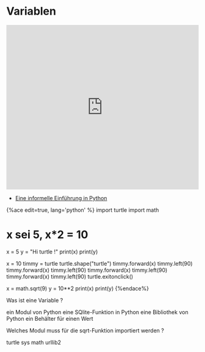 # Variablen

<iframe src="https://player.vimeo.com/video/243531746?title=0&byline=0&portrait=0" width="100%" height="430" frameborder="0" webkitallowfullscreen mozallowfullscreen allowfullscreen></iframe>

<!--sec data-title="Links" data-id="links" data-show=true ces-->

* [Eine informelle Einführung in Python](https://py-tutorial-de.readthedocs.io/de/python-3.3/introduction.html)

<!--endsec-->

<!--sec data-title="editor" data-id="editor" data-show=true data-collapse=true ces-->

{%ace edit=true, lang='python' %}
import turtle
import math

# x sei 5, x*2 = 10

x = 5
y = "Hi turtle !"
print(x)
print(y)

x = 10
timmy = turtle
turtle.shape("turtle")
timmy.forward(x)
timmy.left(90)
timmy.forward(x)
timmy.left(90)
timmy.forward(x)
timmy.left(90)
timmy.forward(x)
timmy.left(90)
turtle.exitonclick()

x = math.sqrt(9)
y = 10**2
print(x)
print(y)
{%endace%}

<!--endsec-->

<!--sec data-title="Quiz" data-id="quiz" data-show=true data-collapse=true ces-->

<quiz name="">
    <question>
        <p>Was ist eine Variable ?</p>
        <answer>ein Modul von Python</answer>
        <answer>eine SQlite-Funktion in Python</answer>
        <answer>eine Bibliothek von Python</answer>
        <answer correct>ein Behälter für einen Wert</answer>
    </question>
    <question>
        <p>Welches Modul muss für die sqrt-Funktion importiert werden ?</p>
        <answer>turtle</answer>
        <answer>sys</answer>
        <answer correct>math</answer>
        <answer>urllib2</answer>
    </question>
</quiz>

<!--endsec-->
